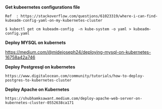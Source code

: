 **Get kubeernetes configurations file**

    Ref  : https://stackoverflow.com/questions/61023319/where-i-can-find-kubeadm-config-yaml-on-my-kubernetes-cluster

    $ kubectl get cm kubeadm-config  -n kube-system -o yaml > kubeadm-config.yaml



**Deploy MYSQL on kubernets**

https://medium.com/@midejoseph24/deploying-mysql-on-kubernetes-16758a42a746



**Deploy Postgresql on kubernetes**


    https://www.digitalocean.com/community/tutorials/how-to-deploy-postgres-to-kubernetes-cluster



**Deploy Apache on Kubernetes**

    https://shubhamksawant.medium.com/deploy-apache-web-server-on-kubernetes-cluster-0552638ca171